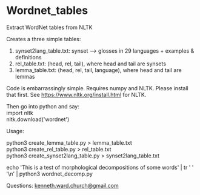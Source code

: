 # Wordnet_tables
Extract WordNet tables from NLTK
<p>
Creates a three simple tables:

<ol>
  <li>synset2lang_table.txt: synset --> glosses in 29 languages + examples & definitions</li>
  <li>rel_table.txt: (head, rel, tail), where head and tail are synsets</li>
  <li>lemma_table.txt: (head, rel, tail, language), where head and tail are lemmas</li>
</ol>

Code is embarrassingly simple.  Requires numpy and NLTK.  Please install that first.
See https://www.nltk.org/install.html for NLTK.
<p>
Then go into python and say:
<br>
import nltk
  <br>
nltk.download('wordnet')

<p>
Usage:

python3 create_lemma_table.py > lemma_table.txt
<br>
python3 create_rel_table.py > rel_table.txt
<br>
python3 create_synset2lang_table.py > synset2lang_table.txt

echo 'This is a test of morphological decompositions of some words' | tr ' ' '\n' | python3 wordnet_decomp.py 

Questions: kenneth.ward.church@gmail.com
